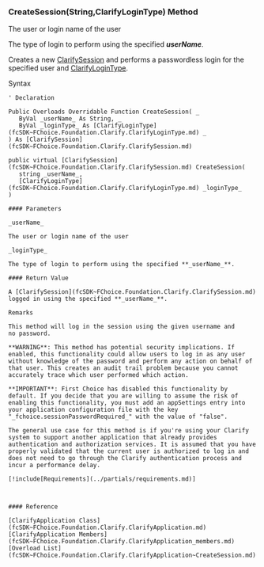 ﻿### CreateSession(String,ClarifyLoginType) Method

The user or login name of the user

The type of login to perform using the specified **_userName_**.

Creates a new [ClarifySession](fcSDK~FChoice.Foundation.Clarify.ClarifySession.md) and performs a passwordless login for the specified user and [ClarifyLoginType](fcSDK~FChoice.Foundation.Clarify.ClarifyLoginType.md).

Syntax

```vbnet
' Declaration

Public Overloads Overridable Function CreateSession( _
   ByVal _userName_ As String, _
   ByVal _loginType_ As [ClarifyLoginType](fcSDK~FChoice.Foundation.Clarify.ClarifyLoginType.md) _
) As [ClarifySession](fcSDK~FChoice.Foundation.Clarify.ClarifySession.md)

public virtual [ClarifySession](fcSDK~FChoice.Foundation.Clarify.ClarifySession.md) CreateSession( 
   string _userName_,
   [ClarifyLoginType](fcSDK~FChoice.Foundation.Clarify.ClarifyLoginType.md) _loginType_
)

#### Parameters

_userName_

The user or login name of the user

_loginType_

The type of login to perform using the specified **_userName_**.

#### Return Value

A [ClarifySession](fcSDK~FChoice.Foundation.Clarify.ClarifySession.md) logged in using the specified **_userName_**.

Remarks

This method will log in the session using the given username and no password.

**WARNING**: This method has potential security implications. If enabled, this functionality could allow users to log in as any user without knowledge of the password and perform any action on behalf of that user. This creates an audit trail problem because you cannot accurately trace which user performed which action.

**IMPORTANT**: First Choice has disabled this functionality by default. If you decide that you are willing to assume the risk of enabling this functionality, you must add an appSettings entry into your application configuration file with the key "_fchoice.sessionPasswordRequired_" with the value of "false".

The general use case for this method is if you're using your Clarify system to support another application that already provides authentication and authorization services. It is assumed that you have properly validated that the current user is authorized to log in and does not need to go through the Clarify authentication process and incur a performance delay.

[!include[Requirements](../partials/requirements.md)]



#### Reference

[ClarifyApplication Class](fcSDK~FChoice.Foundation.Clarify.ClarifyApplication.md)  
[ClarifyApplication Members](fcSDK~FChoice.Foundation.Clarify.ClarifyApplication_members.md)  
[Overload List](fcSDK~FChoice.Foundation.Clarify.ClarifyApplication~CreateSession.md)